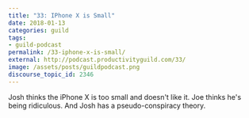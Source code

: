 ```yaml
---
title: "33: IPhone X is Small"
date: 2018-01-13
categories: guild
tags:
- guild-podcast
permalink: /33-iphone-x-is-small/
external: http://podcast.productivityguild.com/33/
image: /assets/posts/guildpodcast.png
discourse_topic_id: 2346
---
```

Josh thinks the iPhone X is too small and doesn't like it. Joe thinks he's being ridiculous. And Josh has a pseudo-conspiracy theory.
<!--more-->